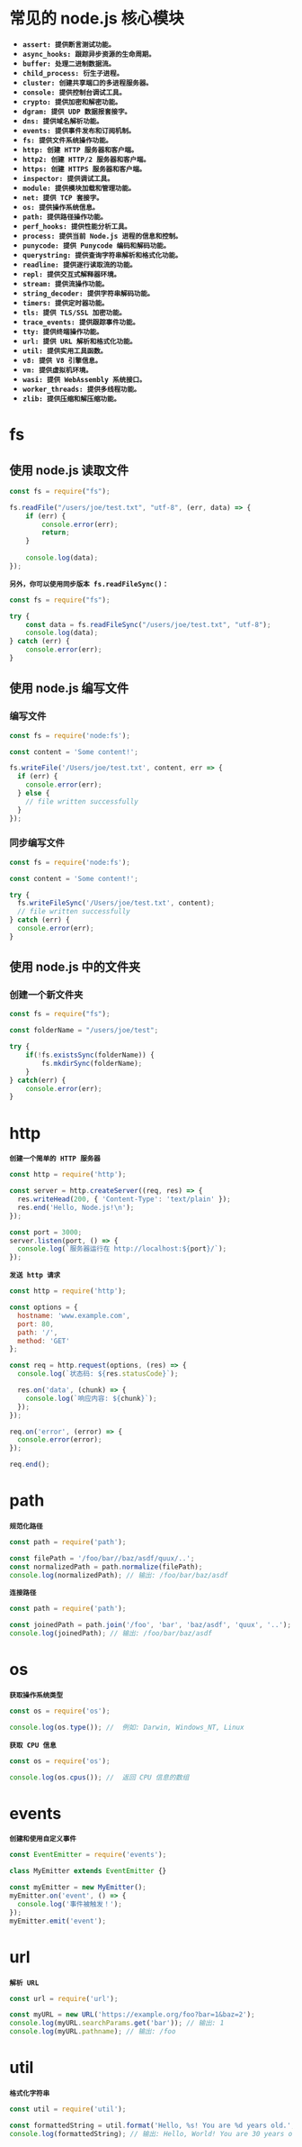 # 常见的 node.js 核心模块

- **`assert: 提供断言测试功能。`** 
- **`async_hooks: 跟踪异步资源的生命周期。`** 
- **`buffer: 处理二进制数据流。`** 
- **`child_process: 衍生子进程。`** 
- **`cluster: 创建共享端口的多进程服务器。`** 
- **`console: 提供控制台调试工具。`** 
- **`crypto: 提供加密和解密功能。`** 
- **`dgram: 提供 UDP 数据报套接字。`** 
- **`dns: 提供域名解析功能。`** 
- **`events: 提供事件发布和订阅机制。`** 
- **`fs: 提供文件系统操作功能。`** 
- **`http: 创建 HTTP 服务器和客户端。`** 
- **`http2: 创建 HTTP/2 服务器和客户端。`** 
- **`https: 创建 HTTPS 服务器和客户端。`** 
- **`inspector: 提供调试工具。`** 
- **`module: 提供模块加载和管理功能。`** 
- **`net: 提供 TCP 套接字。`** 
- **`os: 提供操作系统信息。`** 
- **`path: 提供路径操作功能。`** 
- **`perf_hooks: 提供性能分析工具。`** 
- **`process: 提供当前 Node.js 进程的信息和控制。`** 
- **`punycode: 提供 Punycode 编码和解码功能。`** 
- **`querystring: 提供查询字符串解析和格式化功能。`** 
- **`readline: 提供逐行读取流的功能。`** 
- **`repl: 提供交互式解释器环境。`** 
- **`stream: 提供流操作功能。`** 
- **`string_decoder: 提供字符串解码功能。`** 
- **`timers: 提供定时器功能。`** 
- **`tls: 提供 TLS/SSL 加密功能。`** 
- **`trace_events: 提供跟踪事件功能。`** 
- **`tty: 提供终端操作功能。`** 
- **`url: 提供 URL 解析和格式化功能。`** 
- **`util: 提供实用工具函数。`** 
- **`v8: 提供 V8 引擎信息。`** 
- **`vm: 提供虚拟机环境。`** 
- **`wasi: 提供 WebAssembly 系统接口。`** 
- **`worker_threads: 提供多线程功能。`** 
- **`zlib: 提供压缩和解压缩功能。`** 





# fs



## 使用 node.js 读取文件

```javascript
const fs = require("fs");

fs.readFile("/users/joe/test.txt", "utf-8", (err, data) => {
    if (err) {
        console.error(err);
        return;
    }
    
    console.log(data);
});
```





**`另外，你可以使用同步版本 fs.readFileSync()：`**

```javascript
const fs = require("fs");

try {
    const data = fs.readFileSync("/users/joe/test.txt", "utf-8");
	console.log(data);
} catch (err) {
    console.error(err);
}
```





## 使用 node.js 编写文件

### 编写文件

```javascript
const fs = require('node:fs');

const content = 'Some content!';

fs.writeFile('/Users/joe/test.txt', content, err => {
  if (err) {
    console.error(err);
  } else {
    // file written successfully
  }
});

```



### 同步编写文件

```javascript
const fs = require('node:fs');

const content = 'Some content!';

try {
  fs.writeFileSync('/Users/joe/test.txt', content);
  // file written successfully
} catch (err) {
  console.error(err);
}
```





## 使用 node.js 中的文件夹



### 创建一个新文件夹

```javascript
const fs = require("fs");

const folderName = "/users/joe/test";

try {
    if(!fs.existsSync(folderName)) {
        fs.mkdirSync(folderName);
    }
} catch(err) {
    console.error(err);
}
```





# http

**`创建一个简单的 HTTP 服务器`**

```javascript
const http = require('http');

const server = http.createServer((req, res) => {
  res.writeHead(200, { 'Content-Type': 'text/plain' });
  res.end('Hello, Node.js!\n');
});

const port = 3000;
server.listen(port, () => {
  console.log(`服务器运行在 http://localhost:${port}/`);
});
```





**`发送 http 请求`**

```javascript
const http = require('http');

const options = {
  hostname: 'www.example.com',
  port: 80,
  path: '/',
  method: 'GET'
};

const req = http.request(options, (res) => {
  console.log(`状态码: ${res.statusCode}`);

  res.on('data', (chunk) => {
    console.log(`响应内容: ${chunk}`);
  });
});

req.on('error', (error) => {
  console.error(error);
});

req.end();
```





# path



**`规范化路径`**

```javascript
const path = require('path');

const filePath = '/foo/bar//baz/asdf/quux/..';
const normalizedPath = path.normalize(filePath);
console.log(normalizedPath); // 输出: /foo/bar/baz/asdf
```



**`连接路径`**

```javascript
const path = require('path');

const joinedPath = path.join('/foo', 'bar', 'baz/asdf', 'quux', '..');
console.log(joinedPath); // 输出: /foo/bar/baz/asdf
```





# os

**`获取操作系统类型`**

```javascript
const os = require('os');

console.log(os.type()); //  例如: Darwin, Windows_NT, Linux
```





**`获取 CPU 信息`**

```javascript
const os = require('os');

console.log(os.cpus()); //  返回 CPU 信息的数组
```







# events

**`创建和使用自定义事件`**

```javascript
const EventEmitter = require('events');

class MyEmitter extends EventEmitter {}

const myEmitter = new MyEmitter();
myEmitter.on('event', () => {
  console.log('事件被触发！');
});
myEmitter.emit('event');
```







# url

**`解析 URL`**

```javascript
const url = require('url');

const myURL = new URL('https://example.org/foo?bar=1&baz=2');
console.log(myURL.searchParams.get('bar')); // 输出: 1
console.log(myURL.pathname); // 输出: /foo
```







# util

**`格式化字符串`**

```javascript
const util = require('util');

const formattedString = util.format('Hello, %s! You are %d years old.', 'World', 30);
console.log(formattedString); // 输出: Hello, World! You are 30 years old.
```







